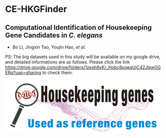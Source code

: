 
# CE-HKGFinder

## Computational Identification of Housekeeping Gene Candidates in *C. elegans*  

- Bo Li, Jingxin Tao, Youjin Hao, *et al.*

PS: The big datasets used in this study will be available on my google drive, and detailed informations are as follows. Please click the link 
<https://drive.google.com/drive/folders/1zesh6xKr_Hobc6pseqUjC42JtpeGGERq?usp=sharing> to check them. 
<img src = "Image/hkfinder.png" width = "800" align = "middle">